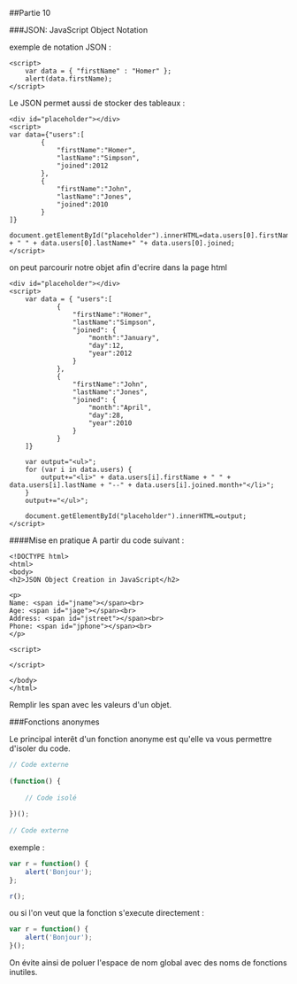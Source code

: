 ##Partie 10

###JSON: JavaScript Object Notation

exemple de notation JSON :

```
<script>
    var data = { "firstName" : "Homer" };
    alert(data.firstName);
</script>
```

Le JSON permet aussi de stocker des tableaux :

```
<div id="placeholder"></div>
<script>
var data={"users":[
        {
            "firstName":"Homer",
            "lastName":"Simpson",
            "joined":2012
        },
        {
            "firstName":"John",
            "lastName":"Jones",
            "joined":2010
        }
]}

document.getElementById("placeholder").innerHTML=data.users[0].firstName + " " + data.users[0].lastName+" "+ data.users[0].joined;
</script>
```

on peut parcourir notre objet afin d'ecrire dans la page html

```
<div id="placeholder"></div>
<script>
    var data = { "users":[
            {
                "firstName":"Homer",
                "lastName":"Simpson",
                "joined": {
                    "month":"January",
                    "day":12,
                    "year":2012
                }
            },
            {
                "firstName":"John",
                "lastName":"Jones",
                "joined": {
                    "month":"April",
                    "day":28,
                    "year":2010
                }
            }
    ]}

    var output="<ul>";
    for (var i in data.users) {
        output+="<li>" + data.users[i].firstName + " " + data.users[i].lastName + "--" + data.users[i].joined.month+"</li>";
    }
    output+="</ul>";

    document.getElementById("placeholder").innerHTML=output;
</script>
```


####Mise en pratique
A partir du code suivant :
```
<!DOCTYPE html>
<html>
<body>
<h2>JSON Object Creation in JavaScript</h2>

<p>
Name: <span id="jname"></span><br>  
Age: <span id="jage"></span><br> 
Address: <span id="jstreet"></span><br> 
Phone: <span id="jphone"></span><br> 
</p>  

<script>
 
</script>

</body>
</html>
```

Remplir les span avec les valeurs d'un objet.

###Fonctions anonymes

Le principal interêt d'un fonction anonyme est qu'elle va vous permettre d'isoler du code.

```javascript
// Code externe
 
(function() {
 
    // Code isolé
 
})();
 
// Code externe
```

exemple :

```javascript
var r = function() { 
    alert('Bonjour'); 
};

r();
```
ou si l'on veut que la fonction s'execute directement :

```javascript
var r = function() { 
    alert('Bonjour'); 
}();
```

On évite ainsi de poluer l'espace de nom global avec des noms de fonctions inutiles.

